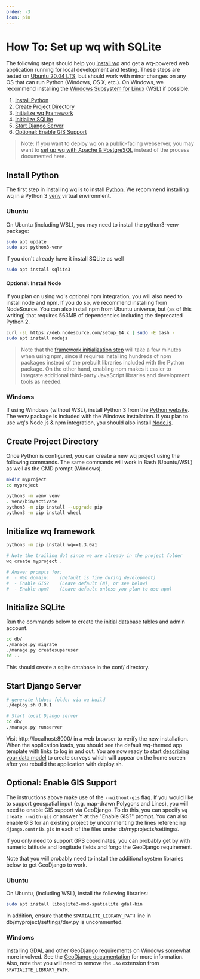 ```yaml
---
order: -3
icon: pin
---
```


How To: Set up wq with SQLite
=============================

The following steps should help you [install wq] and get a wq-powered web application running for local development and testing.  These steps are tested on [Ubuntu 20.04 LTS][Ubuntu], but should work with minor changes on any OS that can run Python (Windows, OS X, etc.).  On Windows, we recommend installing the [Windows Subsystem for Linux][WSL] (WSL) if possible.

1. [Install Python](#install-python)
2. [Create Project Directory](#create-project-directory)
3. [Initialize wq Framework](#initialize-wq-framework)
4. [Initialize SQLite](#initialize-sqlite)
5. [Start Django Server](#start-django-server)
6. [Optional: Enable GIS Support](#optional-enable-gis-support)

> Note: If you want to deploy wq on a public-facing webserver, you may want to [set up wq with Apache & PostgreSQL][setup-ubuntu] instead of the process documented here.

## Install Python
The first step in installing wq is to install [Python].  We recommend installing wq in a Python 3 [venv] virtual environment.

### Ubuntu
On Ubuntu (including WSL), you may need to install the python3-venv package:

```bash
sudo apt update
sudo apt python3-venv
```
If you don't already have it install SQLite as well
```bash
sudo apt install sqlite3
```

#### Optional: Install Node

If you plan on using wq's optional npm integration, you will also need to install node and npm. If you do so, we recommend installing from NodeSource. You can also install npm from Ubuntu universe, but (as of this writing) that requires 563MB of dependencies including the deprecated Python 2.

```bash
curl -sL https://deb.nodesource.com/setup_14.x | sudo -E bash -
sudo apt install nodejs
```

> Note that the [framework initialization step](#initialize-wq-framework) will take a few minutes when using npm, since it requires installing hundreds of npm packages instead of the prebuilt libraries included with the Python package.  On the other hand, enabling npm makes it easier to integrate additional third-party JavaScript libraries and development tools as needed.

### Windows

If using Windows (without WSL), install Python 3 from the [Python website][Python].  The venv package is included with the Windows installation.  If you plan to use wq's Node.js & npm integration, you should also install [Node.js].

## Create Project Directory

Once Python is configured, you can create a new wq project using the following commands.  The same commands will work in Bash (Ubuntu/WSL) as well as the CMD prompt (Windows).

```bash
mkdir myproject
cd myproject

python3 -m venv venv
. venv/bin/activate
python3 -m pip install --upgrade pip
python3 -m pip install wheel
```

## Initialize wq framework

```bash
python3 -m pip install wq==1.3.0a1

# Note the trailing dot since we are already in the project folder
wq create myproject .

# Answer prompts for:
#  - Web domain:    (Default is fine during development)
#  - Enable GIS?    (Leave default (N), or see below)
#  - Enable npm?    (Leave default unless you plan to use npm)

```

## Initialize SQLite

Run the commands below to create the initial database tables and admin account.

```bash
cd db/
./manage.py migrate
./manage.py createsuperuser
cd ..
```

This should create a sqlite database in the conf/ directory.

## Start Django Server

```bash
# generate htdocs folder via wq build
./deploy.sh 0.0.1

# Start local Django server
cd db/
./manage.py runserver
```

Visit http://localhost:8000/ in a web browser to verify the new installation.  When the application loads, you should see the default wq-themed app template with links to log in and out.  You are now ready to start [describing your data model][data-model] to create surveys which will appear on the home screen after you rebuild the application with deploy.sh.

## Optional: Enable GIS Support

The instructions above make use of the `--without-gis` flag.  If you would like to support geospatial input (e.g. map-drawn Polygons and Lines), you will need to enable GIS support via GeoDjango.  To do this, you can specify `wq create --with-gis` or answer Y at the "Enable GIS?" prompt.  You can also enable GIS for an existing project by uncommenting the lines referencing `django.contrib.gis` in each of the files under db/myprojects/settings/.

If you only need to support GPS coordinates, you can probably get by with numeric latitude and longitude fields and forgo the GeoDjango requirement.

Note that you will probably need to install the additional system libraries below to get GeoDjango to work.

### Ubuntu

On Ubuntu, (including WSL), install the following libraries:

```bash
sudo apt install libsqlite3-mod-spatialite gdal-bin
```

In addition, ensure that the `SPATIALITE_LIBRARY_PATH` line in db/myproject/settings/dev.py is uncommented.

### Windows

Installing GDAL and other GeoDjango requirements on Windows somewhat more involved.  See the [GeoDjango documentation] for more information.  Also, note that you will need to remove the `.so` extension from `SPATIALITE_LIBRARY_PATH`.

[install wq]: ../overview/setup.md
[setup-ubuntu]: ./setup-wq-with-apache-postgresql.md
[Python]: https://python.org
[Node.js]: https://nodejs.org
[Ubuntu]: http://www.ubuntu.com/
[Debian]: https://www.debian.org/
[venv]: https://docs.python.org/3/library/venv.html
[data-model]: ./describe-your-data-model.md
[WSL]: https://docs.microsoft.com/en-us/windows/wsl/install-win10
[GeoDjango documentation]: https://docs.djangoproject.com/en/3.1/ref/contrib/gis/install/#windows
